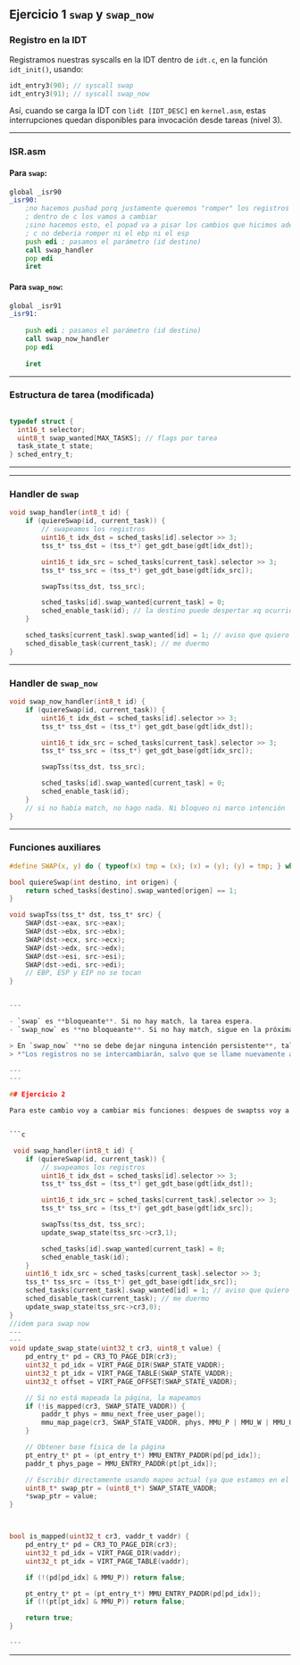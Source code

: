 ## Ejercicio 1 `swap` y `swap_now`

### Registro en la IDT
Registramos nuestras syscalls en la IDT dentro de `idt.c`, en la función `idt_init()`, usando:

```c
idt_entry3(90); // syscall swap
idt_entry3(91); // syscall swap_now
```

Así, cuando se carga la IDT con `lidt [IDT_DESC]` en `kernel.asm`, estas interrupciones quedan disponibles para invocación desde tareas (nivel 3).

---

### ISR.asm
#### Para `swap`:
```asm
global _isr90
_isr90:
    ;no hacemos pushad porq justamente queremos "romper" los registros
    ; dentro de c los vamos a cambiar
    ;sino hacemos esto, el popad va a pisar los cambios que hicimos adentro de c
    ; c no deberia romper ni el ebp ni el esp
    push edi ; pasamos el parámetro (id destino)
    call swap_handler
    pop edi
    iret
```

#### Para `swap_now`:
```asm
global _isr91
_isr91:
   
    push edi ; pasamos el parámetro (id destino)
    call swap_now_handler
    pop edi
   
    iret
```

---

### Estructura de tarea (modificada)
```c

typedef struct {
  int16_t selector;
  uint8_t swap_wanted[MAX_TASKS]; // flags por tarea
  task_state_t state;
} sched_entry_t;
```

---


---

### Handler de `swap`
```c
void swap_handler(int8_t id) {
    if (quiereSwap(id, current_task)) {
        // swapeamos los registros
        uint16_t idx_dst = sched_tasks[id].selector >> 3;
        tss_t* tss_dst = (tss_t*) get_gdt_base(gdt[idx_dst]);

        uint16_t idx_src = sched_tasks[current_task].selector >> 3;
        tss_t* tss_src = (tss_t*) get_gdt_base(gdt[idx_src]);

        swapTss(tss_dst, tss_src);

        sched_tasks[id].swap_wanted[current_task] = 0;
        sched_enable_task(id); // la destino puede despertar xq ocurrio el swap
    }

    sched_tasks[current_task].swap_wanted[id] = 1; // aviso que quiero
    sched_disable_task(current_task); // me duermo
}
```

---

### Handler de `swap_now`
```c
void swap_now_handler(int8_t id) {
    if (quiereSwap(id, current_task)) {
        uint16_t idx_dst = sched_tasks[id].selector >> 3;
        tss_t* tss_dst = (tss_t*) get_gdt_base(gdt[idx_dst]);

        uint16_t idx_src = sched_tasks[current_task].selector >> 3;
        tss_t* tss_src = (tss_t*) get_gdt_base(gdt[idx_src]);

        swapTss(tss_dst, tss_src);

        sched_tasks[id].swap_wanted[current_task] = 0;
        sched_enable_task(id);
    }
    // si no había match, no hago nada. Ni bloqueo ni marco intención
}
```

---

### Funciones auxiliares

```c
#define SWAP(x, y) do { typeof(x) tmp = (x); (x) = (y); (y) = tmp; } while(0)
```

```c
bool quiereSwap(int destino, int origen) {
    return sched_tasks[destino].swap_wanted[origen] == 1;
}

void swapTss(tss_t* dst, tss_t* src) {
    SWAP(dst->eax, src->eax);
    SWAP(dst->ebx, src->ebx);
    SWAP(dst->ecx, src->ecx);
    SWAP(dst->edx, src->edx);
    SWAP(dst->esi, src->esi);
    SWAP(dst->edi, src->edi);
    // EBP, ESP y EIP no se tocan
}


---

- `swap` es **bloqueante**. Si no hay match, la tarea espera.
- `swap_now` es **no bloqueante**. Si no hay match, sigue en la próxima ronda.

> En `swap_now` **no se debe dejar ninguna intención persistente**, tal como aclara la consigna:  
> *"Los registros no se intercambiarán, salvo que se llame nuevamente a `swap_now` **y** la tarea destino haya hecho también la misma petición"*.

---
---

## Ejercicio 2 

Para este cambio voy a cambiar mis funciones: despues de swaptss voy a llamar a update_swap_state(cr3, 1), que se va a encargar de chequear si esta mapeada esa direccion, si lo esta escribir 1 si no esta mapeada va a mapearla y luego escribir 1, y en swap abajo del disable task update_swap_state(cr3, 0) y en swap now afuera del if


```c

 void swap_handler(int8_t id) {
    if (quiereSwap(id, current_task)) {
        // swapeamos los registros
        uint16_t idx_dst = sched_tasks[id].selector >> 3;
        tss_t* tss_dst = (tss_t*) get_gdt_base(gdt[idx_dst]);

        uint16_t idx_src = sched_tasks[current_task].selector >> 3;
        tss_t* tss_src = (tss_t*) get_gdt_base(gdt[idx_src]);

        swapTss(tss_dst, tss_src);
        update_swap_state(tss_src->cr3,1);

        sched_tasks[id].swap_wanted[current_task] = 0;
        sched_enable_task(id); 
    }
    uint16_t idx_src = sched_tasks[current_task].selector >> 3;
    tss_t* tss_src = (tss_t*) get_gdt_base(gdt[idx_src]);
    sched_tasks[current_task].swap_wanted[id] = 1; // aviso que quiero
    sched_disable_task(current_task); // me duermo
    update_swap_state(tss_src->cr3,0);
}
//idem para swap now
---
---
void update_swap_state(uint32_t cr3, uint8_t value) {
    pd_entry_t* pd = CR3_TO_PAGE_DIR(cr3);
    uint32_t pd_idx = VIRT_PAGE_DIR(SWAP_STATE_VADDR);
    uint32_t pt_idx = VIRT_PAGE_TABLE(SWAP_STATE_VADDR);
    uint32_t offset = VIRT_PAGE_OFFSET(SWAP_STATE_VADDR);

    // Si no está mapeada la página, la mapeamos
    if (!is_mapped(cr3, SWAP_STATE_VADDR)) {
        paddr_t phys = mmu_next_free_user_page();  
        mmu_map_page(cr3, SWAP_STATE_VADDR, phys, MMU_P | MMU_W | MMU_U);
    }

    // Obtener base física de la página
    pt_entry_t* pt = (pt_entry_t*) MMU_ENTRY_PADDR(pd[pd_idx]);
    paddr_t phys_page = MMU_ENTRY_PADDR(pt[pt_idx]);

    // Escribir directamente usando mapeo actual (ya que estamos en el contexto de cr3)
    uint8_t* swap_ptr = (uint8_t*) SWAP_STATE_VADDR;
    *swap_ptr = value;
}



bool is_mapped(uint32_t cr3, vaddr_t vaddr) {
    pd_entry_t* pd = CR3_TO_PAGE_DIR(cr3);
    uint32_t pd_idx = VIRT_PAGE_DIR(vaddr);
    uint32_t pt_idx = VIRT_PAGE_TABLE(vaddr);

    if (!(pd[pd_idx] & MMU_P)) return false;

    pt_entry_t* pt = (pt_entry_t*) MMU_ENTRY_PADDR(pd[pd_idx]);
    if (!(pt[pt_idx] & MMU_P)) return false;

    return true;
}

---

```

---